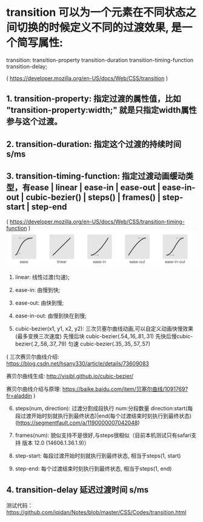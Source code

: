 # transition 可以为一个元素在不同状态之间切换的时候定义不同的过渡效果, 是一个简写属性:
transition: transition-property transition-duration transition-timing-function transition-delay;

( https://developer.mozilla.org/en-US/docs/Web/CSS/transition )

## 1. transition-property: 指定过渡的属性值，比如 "transition-property:width;" 就是只指定width属性参与这个过渡。

## 2. transition-duration: 指定这个过渡的持续时间 s/ms

## 3. transition-timing-function: 指定过渡动画缓动类型，有ease | linear | ease-in | ease-out | ease-in-out | cubic-bezier() | steps() | frames() | step-start | step-end 

( https://developer.mozilla.org/en-US/docs/Web/CSS/transition-timing-function )
<img src="https://github.com/iqidan/Notes/blob/master/Images/transition-timing-function.jpg" style="width: 500px;">
	
1. linear: 线性过渡(匀速);

2. ease-in: 由慢到快;

3. ease-out: 由快到慢;

4. ease-in-out: 由慢到快在到慢;

5. cubic-bezier(x1, y1, x2, y2): 三次贝塞尔曲线动画,可以自定义动画快慢效果(最多变换三次速度) 
	先慢后块 cubic-bezier(.54,.16,.81,.31) 
	先快后慢cubic-bezier(.2,.58,.37,.79) 
	匀速 cubic-bezier(.35,.35,.57,.57) 

(
三次赛贝尔曲线介绍: https://blog.csdn.net/hsany330/article/details/73609083

赛贝尔曲线生成: http://yisibl.github.io/cubic-bezier/ 

赛贝尔曲线介绍与原理: https://baike.baidu.com/item/贝塞尔曲线/1091769?fr=aladdin
) 

6. steps(num, direction): 过渡分割成段执行 num:分段数量 direction:start(每段过渡开始时刻就执行到最终状态)|end(每个过渡结束时刻执行到最终状态)
	(https://segmentfault.com/a/1190000007042048)

7. frames(num): 貌似支持不是很好,与steps很相似（目前本机测试只有safari支持 版本 12.0 (14606.1.36.1.9)）

8. step-start: 每段过渡开始时刻就执行到最终状态, 相当于steps(1, start)

9. step-end: 每个过渡结束时刻执行到最终状态, 相当于steps(1, end)

## 4. transition-delay 延迟过渡时间 s/ms

测试代码：https://github.com/iqidan/Notes/blob/master/CSS/Codes/transition.html
